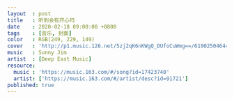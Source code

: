 ```yaml
---
layout  : post
title   : 听到会有开心吗
date    : 2020-02-18 09:00:00 +0800
tags    : [音乐, 封面]
color   : RGB(249, 229, 149) 
cover   : 'http://p1.music.126.net/5zj2qK6nKWgQ_DUfoCuWmg==/619025046446186.jpg'
music   : Sunny Jim
artist  : [Deep East Music]
resource:
  music : 'https://music.163.com/#/song?id=17423740'
  artist: ['https://music.163.com/#/artist/desc?id=91721']
published: true
---
```

